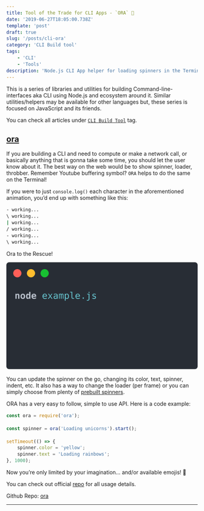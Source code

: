 ```yaml
---
title: Tool of the Trade for CLI Apps - `ORA` 🔅
date: '2019-06-27T18:05:00.738Z'
template: 'post'
draft: true
slug: '/posts/cli-ora'
category: 'CLI Build tool'
tags:
    - 'CLI'
    - 'Tools'
description: 'Node.js CLI App helper for loading spinners in the Terminal'
---
```


This is a series of libraries and utilities for building Command-line-interfaces aka CLI using Node.js and ecosystem around it. Similar utilities/helpers may be available for other languages but, these series is focused on JavaScript and its friends.

You can check all articles under [`CLI Build Tool`](/category/cli-build-tool/) tag.

## [ora](https://github.com/sindresorhus/ora)

If you are building a CLI and need to compute or make a network call, or basically anything that is gonna take some time, you should let the user know about it. The best way on the web would be to show spinner, loader, throbber. Remember Youtube buffering symbol? `ORA` helps to do the same on the Terminal!

If you were to just `console.log()` each character in the aforementioned animation, you’d end up with something like this:

```bash
- working...
\ working...
| working...
/ working...
- working...
\ working...
```

Ora to the Rescue!

![Screenshot](./ora.svg)

You can update the spinner on the go, changing its color, text, spinner, indent, etc. It also has a way to change the loader (per frame) or you can simply choose from plenty of [prebuilt spinners](https://github.com/sindresorhus/cli-spinners/blob/master/spinners.json).

ORA has a very easy to follow, simple to use API. Here is a code example:

```javascript
const ora = require('ora');

const spinner = ora('Loading unicorns').start();

setTimeout(() => {
	spinner.color = 'yellow';
	spinner.text = 'Loading rainbows';
}, 1000);
```

Now you’re only limited by your imagination… and/or available emojis! 🛴

You can check out official [repo](https://github.com/sindresorhus/ora) for all usage details.

Github Repo: [ora](https://github.com/sindresorhus/ora)

---
